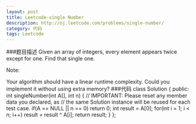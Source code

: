 ```yaml
---
layout: post
title: Leetcode-single Number
description: http://oj.leetcode.com/problems/single-number/
category: 代码
tags: Leetcode
---
```


###题目描述
Given an array of integers, every element appears twice except for one. Find that single one.

Note:

Your algorithm should have a linear runtime complexity. Could you implement it without using extra memory?
###代码
		class Solution {
				public:
				    int singleNumber(int A[], int n) {
					// IMPORTANT: Please reset any member data you declared, as
					// the same Solution instance will be reused for each test case.
					if(A == NULL || n == 0)
					    return 0;
					int result = A[0];
					for(int i = 1; i < n; i++)
					    result = result ^ A[i];
					return result;
				    }
				};
